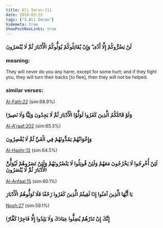 ```yaml
---
title: Ali Imran:111
date: 2019-03-23
tags: ["3.Ali Imran"]
hidemeta: true 
ShowPostNavLinks: true 
---
```

### لَنْ يَضُرُّوكُمْ إِلَّا أَذًى ۖ وَإِنْ يُقَاتِلُوكُمْ يُوَلُّوكُمُ الْأَدْبَارَ ثُمَّ لَا يُنْصَرُونَ
### meaning: 
They will never do you any harm, except for some hurt; and if they fight you, they will turn their backs [to flee], then they will not be helped.
### similar verses: 

[Al-Fath:22](/48/22) (sim:68.9%)

### وَلَوْ قَاتَلَكُمُ الَّذِينَ كَفَرُوا لَوَلَّوُا الْأَدْبَارَ ثُمَّ لَا يَجِدُونَ وَلِيًّا وَلَا نَصِيرًا

[Al-A'raaf:202](/7/202) (sim:65.3%)

### وَإِخْوَانُهُمْ يَمُدُّونَهُمْ فِي الْغَيِّ ثُمَّ لَا يُقْصِرُونَ

[Al-Hashr:12](/59/12) (sim:64.5%)

### لَئِنْ أُخْرِجُوا لَا يَخْرُجُونَ مَعَهُمْ وَلَئِنْ قُوتِلُوا لَا يَنْصُرُونَهُمْ وَلَئِنْ نَصَرُوهُمْ لَيُوَلُّنَّ الْأَدْبَارَ ثُمَّ لَا يُنْصَرُونَ

[Al-Anfaal:15](/8/15) (sim:60.1%)

### يَا أَيُّهَا الَّذِينَ آمَنُوا إِذَا لَقِيتُمُ الَّذِينَ كَفَرُوا زَحْفًا فَلَا تُوَلُّوهُمُ الْأَدْبَارَ

[Nooh:27](/71/27) (sim:59.1%)

### إِنَّكَ إِنْ تَذَرْهُمْ يُضِلُّوا عِبَادَكَ وَلَا يَلِدُوا إِلَّا فَاجِرًا كَفَّارًا
